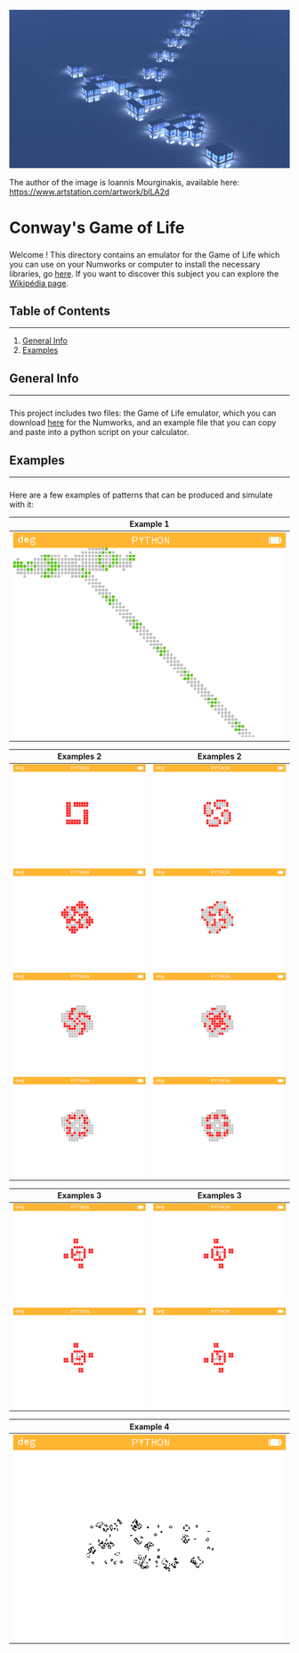 <p align="center" width="100%">
<img src=".\pictures\game_of_life.jpg" alt="game_of_life">
</p>

The author of the image is Ioannis Mourginakis, available here: https://www.artstation.com/artwork/blLA2d

# Conway's Game of Life

###
Welcome ! This directory contains an emulator for the Game of Life which you can use on your Numworks or computer to install the necessary libraries, go [here](https://github.com/Archange-py/Visuel). If you want to discover this subject you can explore the [Wikipédia page](https://en.wikipedia.org/wiki/Conway%27s_Game_of_Life).

## Table of Contents
***
1. [General Info](#general-info)
2. [Examples](#examples)

## General Info
***
###
This project includes two files: the Game of Life emulator, which you can download [here](https://my.numworks.com/python/archange/game_of_life) for the Numworks, and an example file that you can copy and paste into a python script on your calculator.

## Examples
***
###
Here are a few examples of patterns that can be produced and simulate with it:

<table>
    <thead>
        <tr>
            <th align="center">Example 1</th>
        </tr>
    </thead>
    <tbody>
        <tr>
            <td> <img src=".\pictures\example_1.png"> </td>
        </tr>
    </tbody>
</table>

<table>
    <thead>
        <tr>
            <th align="center">Examples 2</th>
            <th align="center">Examples 2</th>
        </tr>
    </thead>
    <tbody>
        <tr>
            <td> <img src=".\pictures\example_3_1.png"> </td>
            <td> <img src=".\pictures\example_3_2.png"> </td>
        <tr>
            <td> <img src=".\pictures\example_3_3.png"> </td>
            <td> <img src=".\pictures\example_3_4.png"> </td>
        </tr>
        <tr>
            <td> <img src=".\pictures\example_3_5.png"> </td>
            <td> <img src=".\pictures\example_3_6.png"> </td>
        <tr>
            <td> <img src=".\pictures\example_3_7.png"> </td>
            <td> <img src=".\pictures\example_3_8.png"> </td>
        </tr>
    </tbody>
</table>

<table>
    <thead>
        <tr>
            <th align="center">Examples 3</th>
            <th align="center">Examples 3</th>
        </tr>
    </thead>
    <tbody>
        <tr>
            <td> <img src=".\pictures\example_2_1.png"> </td>
            <td> <img src=".\pictures\example_2_2.png"> </td>
        <tr>
            <td> <img src=".\pictures\example_2_3.png"> </td>
            <td> <img src=".\pictures\example_2_4.png"> </td>
        </tr>
    </tbody>
</table>

<table>
    <thead>
        <tr>
            <th align="center">Example 4</th>
        </tr>
    </thead>
    <tbody>
        <tr>
            <td> <img src=".\pictures\example_4.png"> </td>
        </tr>
    </tbody>
</table>
